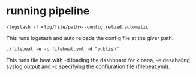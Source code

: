 # running pipeline

```
/logstash -f <log/file/path>--config.reload.automatic
```
This runs logstash and auto reloads the config file at the giver path.

```
./filebeat -e -c filebeat.yml -d "publish"
```
This runs file beat with -d loading the dashboard for kibana, -e desabaling syslog output and -c specifying the confiuration file (filebeat.yml).
